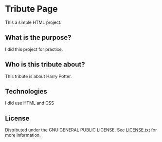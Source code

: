 # Tribute Page

This a simple HTML project.


## What is the purpose?

 I did this project for practice.


 ## Who is this tribute about?

  This tribute is about Harry Potter.


## Technologies

I did use HTML and CSS

## License
Distributed under the GNU GENERAL PUBLIC LICENSE. See [LICENSE.txt](https://choosealicense.com/licenses/gpl-3.0/) for more information.